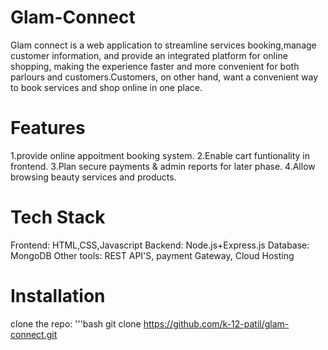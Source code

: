 # Glam-Connect

Glam connect is a web application to streamline services booking,manage customer information, and provide an integrated platform for online shopping, making the experience faster and more convenient for both parlours and customers.Customers, on other hand, want a convenient way to book services and shop online in one place.

# Features
1.provide online appoitment booking system.
2.Enable cart funtionality in frontend.
3.Plan secure payments & admin reports for later phase.
4.Allow browsing beauty services and products.

# Tech Stack
Frontend: HTML,CSS,Javascript
Backend: Node.js+Express.js
Database: MongoDB
Other tools: REST API'S, payment Gateway, Cloud Hosting

# Installation
clone the repo:
  '''bash
         git clone
             https://github.com/k-12-patil/glam-connect.git



